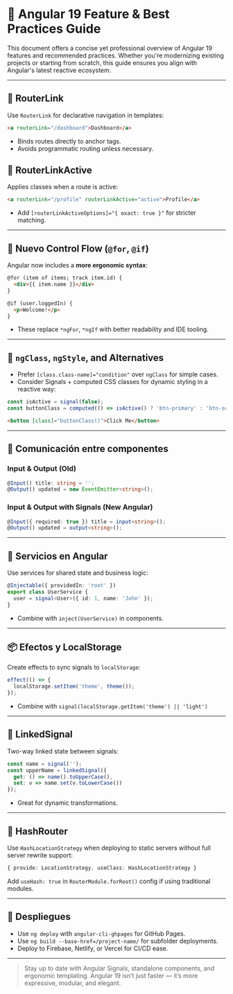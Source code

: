 # 🧭 Angular 19 Feature & Best Practices Guide

This document offers a concise yet professional overview of Angular 19 features and recommended practices. Whether you're modernizing existing projects or starting from scratch, this guide ensures you align with Angular's latest reactive ecosystem.

---

## 📌 RouterLink
Use `RouterLink` for declarative navigation in templates:
```html
<a routerLink="/dashboard">Dashboard</a>
```
- Binds routes directly to anchor tags.
- Avoids programmatic routing unless necessary.

## 📌 RouterLinkActive
Applies classes when a route is active:
```html
<a routerLink="/profile" routerLinkActive="active">Profile</a>
```
- Add `[routerLinkActiveOptions]="{ exact: true }"` for stricter matching.

---

## 🔁 Nuevo Control Flow (`@for`, `@if`)
Angular now includes a **more ergonomic syntax**:
```html
@for (item of items; track item.id) {
  <div>{{ item.name }}</div>
}

@if (user.loggedIn) {
  <p>Welcome!</p>
}
```
- These replace `*ngFor`, `*ngIf` with better readability and IDE tooling.

---

## 🎨 `ngClass`, `ngStyle`, and Alternatives
- Prefer `[class.class-name]="condition"` over `ngClass` for simple cases.
- Consider Signals + computed CSS classes for dynamic styling in a reactive way:
```ts
const isActive = signal(false);
const buttonClass = computed(() => isActive() ? 'btn-primary' : 'btn-secondary');
```
```html
<button [class]="buttonClass()">Click Me</button>
```

---

## 📡 Comunicación entre componentes
### Input & Output (Old)
```ts
@Input() title: string = '';
@Output() updated = new EventEmitter<string>();
```
### Input & Output with Signals (New Angular)
```ts
@Input({ required: true }) title = input<string>();
@Output() updated = output<string>();
```

---

## 🧠 Servicios en Angular
Use services for shared state and business logic:
```ts
@Injectable({ providedIn: 'root' })
export class UserService {
  user = signal<User>({ id: 1, name: 'John' });
}
```
- Combine with `inject(UserService)` in components.

---

## 📦 Efectos y LocalStorage
Create effects to sync signals to `localStorage`:
```ts
effect(() => {
  localStorage.setItem('theme', theme());
});
```
- Combine with `signal(localStorage.getItem('theme') || 'light')`

---

## 🔗 LinkedSignal
Two-way linked state between signals:
```ts
const name = signal('');
const upperName = linkedSignal({
  get: () => name().toUpperCase(),
  set: v => name.set(v.toLowerCase())
});
```
- Great for dynamic transformations.

---

## 🧭 HashRouter
Use `HashLocationStrategy` when deploying to static servers without full server rewrite support:
```ts
{ provide: LocationStrategy, useClass: HashLocationStrategy }
```
Add `useHash: true` in `RouterModule.forRoot()` config if using traditional modules.

---

## 🚀 Despliegues
- Use `ng deploy` with `angular-cli-ghpages` for GitHub Pages.
- Use `ng build --base-href=/project-name/` for subfolder deployments.
- Deploy to Firebase, Netlify, or Vercel for CI/CD ease.

---

> Stay up to date with Angular Signals, standalone components, and ergonomic templating. Angular 19 isn’t just faster — it’s more expressive, modular, and elegant.
